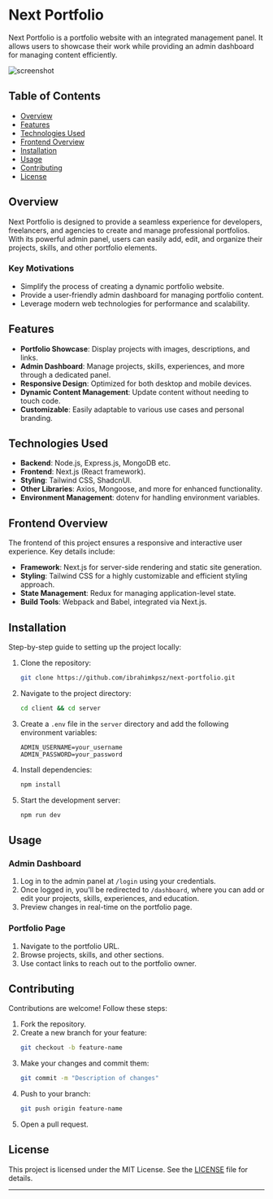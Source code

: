 # Next Portfolio

Next Portfolio is a portfolio website with an integrated management panel. It allows users to showcase their work while providing an admin dashboard for managing content efficiently.

![screenshot](https://media.licdn.com/dms/image/v2/D4D22AQEeo5OQ__Qyow/feedshare-shrink_2048_1536/B4DZRXworpHUAo-/0/1736639155917?e=1740009600&v=beta&t=qw2azWyrcTg2xBV01wtmvZ-udkNjAX8F5YCGscPty28)

## Table of Contents

- [Overview](#overview)
- [Features](#features)
- [Technologies Used](#technologies-used)
- [Frontend Overview](#frontend-overview)
- [Installation](#installation)
- [Usage](#usage)
- [Contributing](#contributing)
- [License](#license)

## Overview

Next Portfolio is designed to provide a seamless experience for developers, freelancers, and agencies to create and manage professional portfolios. With its powerful admin panel, users can easily add, edit, and organize their projects, skills, and other portfolio elements.

### Key Motivations

- Simplify the process of creating a dynamic portfolio website.
- Provide a user-friendly admin dashboard for managing portfolio content.
- Leverage modern web technologies for performance and scalability.

## Features

- **Portfolio Showcase**: Display projects with images, descriptions, and links.
- **Admin Dashboard**: Manage projects, skills, experiences, and more through a dedicated panel.
- **Responsive Design**: Optimized for both desktop and mobile devices.
- **Dynamic Content Management**: Update content without needing to touch code.
- **Customizable**: Easily adaptable to various use cases and personal branding.

## Technologies Used

- **Backend**: Node.js, Express.js, MongoDB etc.
- **Frontend**: Next.js (React framework).
- **Styling**: Tailwind CSS, ShadcnUI.
- **Other Libraries**: Axios, Mongoose, and more for enhanced functionality.
- **Environment Management**: dotenv for handling environment variables.

## Frontend Overview

The frontend of this project ensures a responsive and interactive user experience. Key details include:

- **Framework**: Next.js for server-side rendering and static site generation.
- **Styling**: Tailwind CSS for a highly customizable and efficient styling approach.
- **State Management**: Redux for managing application-level state.
- **Build Tools**: Webpack and Babel, integrated via Next.js.


## Installation

Step-by-step guide to setting up the project locally:

1. Clone the repository:
   ```bash
   git clone https://github.com/ibrahimkpsz/next-portfolio.git
   ```
2. Navigate to the project directory:
   ```bash
   cd client && cd server
   ```
3. Create a `.env` file in the `server` directory and add the following environment variables:
   ```env
   ADMIN_USERNAME=your_username
   ADMIN_PASSWORD=your_password
   ```
4. Install dependencies:
   ```bash
   npm install
   ```
5. Start the development server:
   ```bash
   npm run dev
   ```

## Usage

### Admin Dashboard

1. Log in to the admin panel at `/login` using your credentials.
2. Once logged in, you'll be redirected to `/dashboard`, where you can add or edit your projects, skills, experiences, and education.
3. Preview changes in real-time on the portfolio page.

### Portfolio Page

1. Navigate to the portfolio URL.
2. Browse projects, skills, and other sections.
3. Use contact links to reach out to the portfolio owner.

## Contributing

Contributions are welcome! Follow these steps:

1. Fork the repository.
2. Create a new branch for your feature:
   ```bash
   git checkout -b feature-name
   ```
3. Make your changes and commit them:
   ```bash
   git commit -m "Description of changes"
   ```
4. Push to your branch:
   ```bash
   git push origin feature-name
   ```
5. Open a pull request.

## License

This project is licensed under the MIT License. See the [LICENSE](LICENSE) file for details.

---

